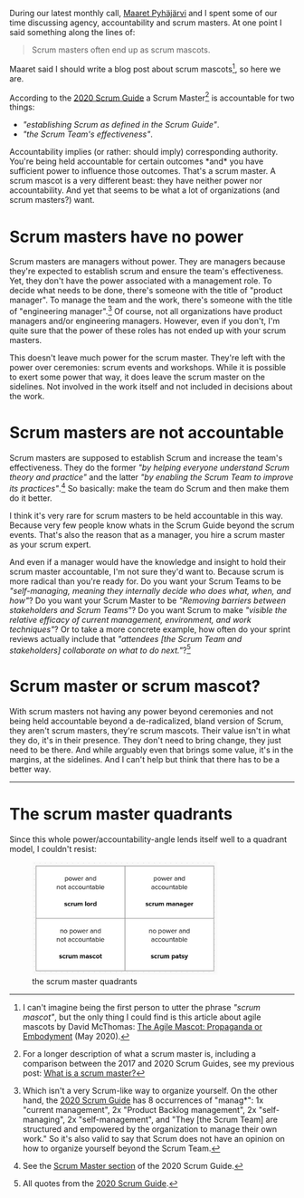 <!--
.. title: Scrum master or scrum mascot?
.. slug: scrum-master-or-scrum-mascot
.. date: 2023-08-23 13:17:40 UTC+02:00
.. tags: agile, management, scrum
.. category: agile
.. link: 
.. description: 
.. type: text
.. previewimage: /images/2023/scrum-master-or-scrum-mascot/scrum-master-quadrants.png
-->


During our latest monthly call, [Maaret Pyhäjärvi](https://maaretp.com/) and I spent some of our time discussing agency, accountability and scrum masters. At one point I said something along the lines of:

> Scrum masters often end up as scrum mascots.

Maaret said I should write a blog post about scrum mascots[^1], so here we are.

[^1]: I can't imagine being the first person to utter the phrase *"scrum mascot"*, but the only thing I could find is this article about agile mascots by David McThomas: [The Agile Mascot: Propaganda or Embodyment](https://medium.com/coaching-conversations/the-agile-mascot-propaganda-or-embodyment-2cb3398bda6) (May 2020).

According to the [2020 Scrum Guide](https://scrumguides.org/scrum-guide.html#scrum-master) a Scrum Master[^2] is accountable for two things:

- *"establishing Scrum as defined in the Scrum Guide"*.
- *"the Scrum Team's effectiveness"*.

[^2]: For a longer description of what a scrum master is, including a comparison between the 2017 and 2020 Scrum Guides, see my previous post: [What is a scrum master?](link://slug/what-is-a-scrum-master)


Accountability implies (or rather: should imply) corresponding authority. You're being held accountable for certain outcomes \*and\* you have sufficient power to influence those outcomes. That's a scrum master. A scrum mascot is a very different beast: they have neither power nor accountability. And yet that seems to be what a lot of organizations (and scrum masters?) want.


<!-- TEASER_END -->


# Scrum masters have no power

Scrum masters are managers without power. They are managers because they're expected to establish scrum and ensure the team's effectiveness. Yet, they don't have the power associated with a management role. To decide what needs to be done, there's someone with the title of "product manager". To manage the team and the work, there's someone with the title of "engineering manager".[^3] Of course, not all organizations have product managers and/or engineering managers. However, even if you don't, I'm quite sure that the power of these roles has not ended up with your scrum masters.

[^3]: Which isn't a very Scrum-like way to organize yourself. On the other hand, the [2020 Scrum Guide](https://scrumguides.org/scrum-guide.html) has 8 occurrences of "manag*": 1x "current management", 2x "Product Backlog management", 2x "self-managing", 2x "self-management", and "They [the Scrum Team] are structured and empowered by the organization to manage their own work." So it's also valid to say that Scrum does not have an opinion on how to organize yourself beyond the Scrum Team.

This doesn't leave much power for the scrum master. They're left with the power over ceremonies: scrum events and workshops. While it is possible to exert some power that way, it does leave the scrum master on the sidelines. Not involved in the work itself and not included in decisions about the work.



# Scrum masters are not accountable

Scrum masters are supposed to establish Scrum and increase the team's effectiveness. They do the former *"by helping everyone understand Scrum theory and practice"* and the latter *"by enabling the Scrum Team to improve its practices"*.[^4] So basically: make the team do Scrum and then make them do it better.

[^4]: See the [Scrum Master section](https://scrumguides.org/scrum-guide.html#scrum-master) of the 2020 Scrum Guide.

I think it's very rare for scrum masters to be held accountable in this way. Because very few people know whats in the Scrum Guide beyond the scrum events. That's also the reason that as a manager, you hire a scrum master as your scrum expert.

<!--
First of all, that seems to me a [rather limited approach](link://slug/what-is-a-scrum-master#a-scrum-master-knows-more-than-scrum) to effectiveness. On the other hand, if the scrum master's accountability for effectiveness is bigger than that, where does that leave the engineering manager?
-->

And even if a manager would have the knowledge and insight to hold their scrum master accountable, I'm not sure they'd want to. Because scrum is more radical than you're ready for. Do you want your Scrum Teams to be *"self-managing, meaning they internally decide who does what, when, and how"*? Do you want your Scrum Master to be *"Removing barriers between stakeholders and Scrum Teams"*? Do you want Scrum to make *"visible the relative efficacy of current management, environment, and work techniques"*? Or to take a more concrete example, how often do your sprint reviews actually include that *"attendees [the Scrum Team and stakeholders] collaborate on what to do next."*?[^5]

[^5]: All quotes from the [2020 Scrum Guide](https://scrumguides.org/scrum-guide.html).


# Scrum master or scrum mascot?

With scrum masters not having any power beyond ceremonies and not being held accountable beyond a de-radicalized, bland version of Scrum, they aren't scrum masters, they're scrum mascots. Their value isn't in what they do, it's in their presence. They don't need to bring change, they just need to be there. And while arguably even that brings some value, it's in the margins, at the sidelines. And I can't help but think that there has to be a better way.


---


# The scrum master quadrants

Since this whole power/accountability-angle lends itself well to a quadrant model, I couldn't resist:

<div class="d-flex justify-content-center">
	<figure class="figure" style="max-width:65%;">
		<img src="/images/2023/scrum-master-or-scrum-mascot/scrum-master-quadrants.png" class="figure-img img-fluid rounded"
		alt="The scrum master quadrants: a scrum manager is accountable and has power, a scrum patsy is accountable but has no power, a scrum lord is not accountable but has power, a scrum mascot is not accountable and has no power."
		/>
		<figcaption class="figure-caption text-center">the scrum master quadrants</figcaption>
	</figure>
</div>

<!--

alternatives to scrum lord: player / joker / jester / aristocrat / dictator / tyrant / baron / duke / bully / despot

-->